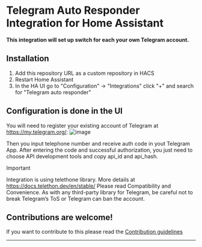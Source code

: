 # Telegram Auto Responder Integration for Home Assistant 


[integration_librelink]: [https://github.com/gillesvs/librelink](https://github.com/alexanderznamensky/telegram_auto_responder).git

**This integration will set up switch for each your own Telegram account.**

## Installation

1. Add this repository URL as a custom repository in HACS
2. Restart Home Assistant
3. In the HA UI go to "Configuration" -> "Integrations" click "+" and search for "Telegram auto responder"

## Configuration is done in the UI

You will need to register your existing account of Telegram at https://my.telegram.org/:
![image](https://github.com/user-attachments/assets/f227a556-5407-4dd7-b11b-3d2829be0cb1)

Then you input telephone number and receive auth code in yout Telegram App.
After entering the code and successful authorization, you just need to choose API development tools and copy api_id and api_hash.

Important

Integration is using telethone library. More details at https://docs.telethon.dev/en/stable/
Please read Compatibility and Convenience. As with any third-party library for Telegram, be careful not to break Telegram’s ToS or Telegram can ban the account.

## Contributions are welcome!

If you want to contribute to this please read the [Contribution guidelines](CONTRIBUTING.md)

***
